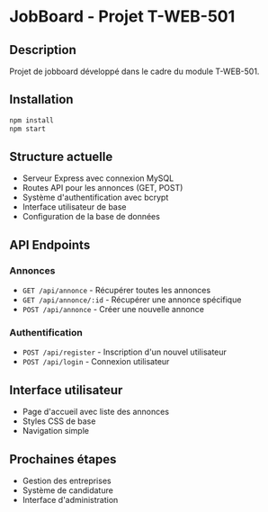 # JobBoard - Projet T-WEB-501

## Description
Projet de jobboard développé dans le cadre du module T-WEB-501.

## Installation
```bash
npm install
npm start
```

## Structure actuelle
- Serveur Express avec connexion MySQL
- Routes API pour les annonces (GET, POST)
- Système d'authentification avec bcrypt
- Interface utilisateur de base
- Configuration de la base de données

## API Endpoints

### Annonces
- `GET /api/annonce` - Récupérer toutes les annonces
- `GET /api/annonce/:id` - Récupérer une annonce spécifique
- `POST /api/annonce` - Créer une nouvelle annonce

### Authentification
- `POST /api/register` - Inscription d'un nouvel utilisateur
- `POST /api/login` - Connexion utilisateur

## Interface utilisateur
- Page d'accueil avec liste des annonces
- Styles CSS de base
- Navigation simple

## Prochaines étapes
- Gestion des entreprises
- Système de candidature
- Interface d'administration
